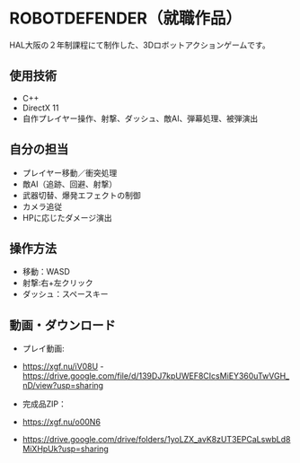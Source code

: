# ROBOTDEFENDER（就職作品）

HAL大阪の２年制課程にて制作した、3Dロボットアクションゲームです。

## 使用技術
- C++
- DirectX 11
- 自作プレイヤー操作、射撃、ダッシュ、敵AI、弾幕処理、被弾演出
## 自分の担当
- プレイヤー移動／衝突処理
- 敵AI（追跡、回避、射撃）
- 武器切替、爆発エフェクトの制御
- カメラ追従
- HPに応じたダメージ演出

## 操作方法
- 移動：WASD
- 射撃:右+左クリック
- ダッシュ：スペースキー

## 動画・ダウンロード
- プレイ動画:
- https://xgf.nu/iV08U
-https://drive.google.com/file/d/139DJ7kpUWEF8CIcsMiEY360uTwVGH_nD/view?usp=sharing




- 完成品ZIP：
- https://xgf.nu/o00N6
- https://drive.google.com/drive/folders/1yoLZX_avK8zUT3EPCaLswbLd8MiXHpUk?usp=sharing


